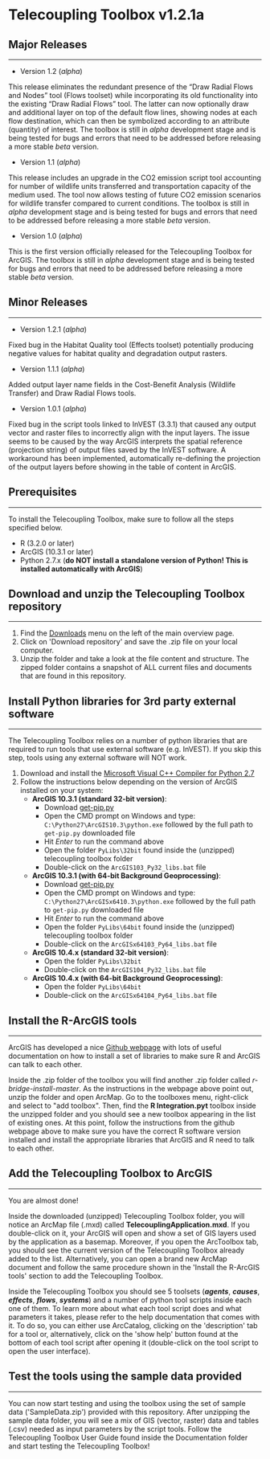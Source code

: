 Telecoupling Toolbox v1.2.1a
===========

## Major Releases
------------------
* Version 1.2 (_alpha_)

This release eliminates the redundant presence of the “Draw Radial Flows and Nodes” tool (Flows toolset) while incorporating its old functionality into the existing “Draw Radial Flows” tool. 
The latter can now optionally draw and additional layer on top of the default flow lines, showing nodes at each flow destination, which can then be symbolized according to an attribute (quantity) of interest. 
The toolbox is still in _alpha_ development stage and is being tested for bugs and errors that need to be addressed before releasing a more stable _beta_ version.

* Version 1.1 (_alpha_)

This release includes an upgrade in the CO2 emission script tool accounting for number of wildlife units transferred and transportation capacity of the medium used. 
The tool now allows testing of future CO2 emission scenarios for wildlife transfer compared to current conditions.
The toolbox is still in _alpha_ development stage and is being tested for bugs and errors that need to be addressed before releasing a more stable _beta_ version.

* Version 1.0 (_alpha_)

This is the first version officially released for the Telecoupling Toolbox for ArcGIS. 
The toolbox is still in _alpha_ development stage and is being tested for bugs and errors that need to be addressed before releasing a more stable _beta_ version.

## Minor Releases
------------------
* Version 1.2.1 (_alpha_)

Fixed bug in the Habitat Quality tool (Effects toolset) potentially producing negative values for habitat quality and degradation output rasters.

* Version 1.1.1 (_alpha_)

Added output layer name fields in the Cost-Benefit Analysis (Wildlife Transfer) and Draw Radial Flows tools.

* Version 1.0.1 (_alpha_)

Fixed bug in the script tools linked to InVEST (3.3.1) that caused any output vector and raster files to incorrectly align with the input layers. The issue seems to be caused by the way ArcGIS interprets the spatial reference (projection string) of output files saved by the InVEST software. 
A workaround has been implemented, automatically re-defining the projection of the output layers before showing in the table of content in ArcGIS.

## Prerequisites
-----------

To install the Telecoupling Toolbox, make sure to follow all the steps specified below.

* R (3.2.0 or later)
* ArcGIS (10.3.1 or later)
* Python 2.7.x (**do NOT install a standalone version of Python! This is installed automatically with ArcGIS**)

## Download and unzip the Telecoupling Toolbox repository
---------------------
1. Find the [Downloads](https://bitbucket.org/f-tonini/telecoupling-geoapp/downloads) menu on the left of the main overview page. 
2. Click on 'Download repository' and save the .zip file on your local computer. 
3. Unzip the folder and take a look at the file content and structure. The zipped folder contains a snapshot of ALL current files and documents that are found in this repository. 

## Install Python libraries for 3rd party external software
---------------------
The Telecoupling Toolbox relies on a number of python libraries that are required to run tools that use external software (e.g. InVEST). If you skip this step, tools using any external software will NOT work. 

1. Download and install the [Microsoft Visual C++ Compiler for Python 2.7](https://www.microsoft.com/en-us/download/details.aspx?id=44266)
2. Follow the instructions below depending on the version of ArcGIS installed on your system:
    * **ArcGIS 10.3.1 (standard 32-bit version)**: 
        * Download [get-pip.py](https://bootstrap.pypa.io/get-pip.py)
        * Open the CMD prompt on Windows and type:
        `C:\Python27\ArcGIS10.3\python.exe` followed by the full path to `get-pip.py` downloaded file
        * Hit _Enter_ to run the command above
        * Open the folder `PyLibs\32bit` found inside the (unzipped) telecoupling toolbox folder
        * Double-click on the `ArcGIS103_Py32_libs.bat` file
    * **ArcGIS 10.3.1 (with 64-bit Background Geoprocessing)**: 
        * Download [get-pip.py](https://bootstrap.pypa.io/get-pip.py)
        * Open the CMD prompt on Windows and type:
        `C:\Python27\ArcGISx6410.3\python.exe` followed by the full path to `get-pip.py` downloaded file
        * Hit _Enter_ to run the command above
        * Open the folder `PyLibs\64bit` found inside the (unzipped) telecoupling toolbox folder
        * Double-click on the `ArcGISx64103_Py64_libs.bat` file
    * **ArcGIS 10.4.x (standard 32-bit version)**: 
        * Open the folder `PyLibs\32bit` 
        * Double-click on the `ArcGIS104_Py32_libs.bat` file
    * **ArcGIS 10.4.x (with 64-bit Background Geoprocessing)**:
        * Open the folder `PyLibs\64bit` 
        * Double-click on the `ArcGISx64104_Py64_libs.bat` file

## Install the R-ArcGIS tools 
---------------------

ArcGIS has developed a nice [Github webpage](https://github.com/R-ArcGIS/r-bridge-install) with lots of useful documentation on how to install a set of libraries to make sure R and ArcGIS can talk to each other.

Inside the .zip folder of the toolbox you will find another .zip folder called *r-bridge-install-master*. As the instructions in the webpage above point out, unzip the folder and open ArcMap. Go to the toolboxes menu, right-click and select to "add toolbox". Then, find the **R Integration.pyt** toolbox inside the unzipped folder and you should see a new toolbox appearing in the list of existing ones. At this point, follow the instructions from the github webpage above to make sure you have the correct R software version installed and install the appropriate libraries that ArcGIS and R need to talk to each other.

## Add the Telecoupling Toolbox to ArcGIS
---------------------

You are almost done! 

Inside the downloaded (unzipped) Telecoupling Toolbox folder, you will notice an ArcMap file (.mxd) called **TelecouplingApplication.mxd**. If you double-click on it, your ArcGIS will open and show a set of GIS layers used by the application as a basemap. Moreover, if you open the ArcToolbox tab, you should see the current version of the Telecoupling Toolbox already added to the list. Alternatively, you can open a brand new ArcMap document and follow the same procedure shown in the 'Install the R-ArcGIS tools' section to add the Telecoupling Toolbox. 

Inside the Telecoupling Toolbox you should see 5 toolsets (*__agents__*, *__causes__*, *__effects__*, *__flows__*, *__systems__*) and a number of python tool scripts inside each one of them. To learn more about what each tool script does and what parameters it takes, please refer to the help documentation that comes with it. To do so, you can either use ArcCatalog, clicking on the 'description' tab for a tool or, alternatively, click on the 'show help' button found at the bottom of each tool script after opening it (double-click on the tool script to open the user interface). 

## Test the tools using the sample data provided
---------------------

You can now start testing and using the toolbox using the set of sample data ('SampleData.zip') provided with this repository. After unzipping the sample data folder, you will see a mix of GIS (vector, raster) data and tables (.csv) needed as input parameters by the script tools. Follow the Telecoupling Toolbox User Guide found inside the Documentation folder and start testing the Telecoupling Toolbox!